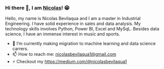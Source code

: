 ### Hi there 👋, I am [Nicolas](https://rusty-sj.github.io/)! 😁

Hello, my name is Nicolas Bevilaqua and I am a master in Industrial Engineering. I have solid experience in sales and data analysis. My technology skills involves Python, Power BI, Excel and MySqL. Besides data science, I have an immense interest in music and sports.

- 🔭 I’m currently making migration to machine learning and data science carrers. 
- 📫 How to reach me: nicolasbevilaqua1@gmail.com
- ⚡ Checkout my https://medium.com/@nicolasbevilaqua1
